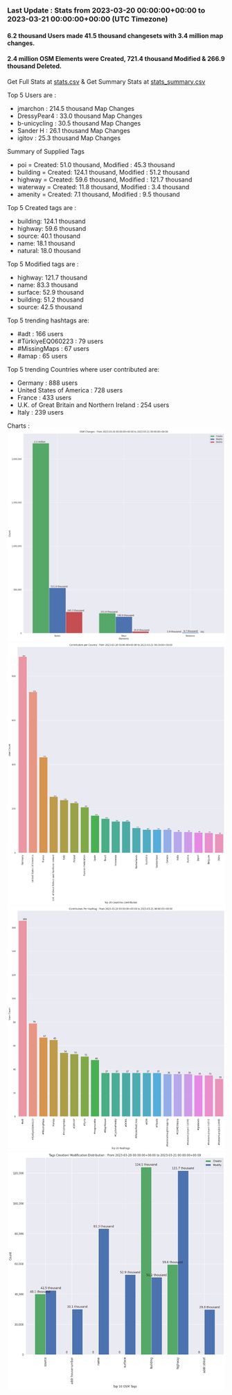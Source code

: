 ### Last Update : Stats from 2023-03-20 00:00:00+00:00 to 2023-03-21 00:00:00+00:00 (UTC Timezone)

#### 6.2 thousand Users made 41.5 thousand changesets with 3.4 million map changes.
#### 2.4 million OSM Elements were Created, 721.4 thousand Modified & 266.9 thousand Deleted.
Get Full Stats at [stats.csv](/stats/Global/Daily/stats.csv)
 & Get Summary Stats at [stats_summary.csv](/stats/Global/Daily/stats_summary.csv)

Top 5 Users are : 
- jmarchon : 214.5 thousand Map Changes
- DressyPear4 : 33.0 thousand Map Changes
- b-unicycling : 30.5 thousand Map Changes
- Sander H : 26.1 thousand Map Changes
- igitov : 25.3 thousand Map Changes

Summary of Supplied Tags
- poi = Created: 51.0 thousand, Modified : 45.3 thousand
- building = Created: 124.1 thousand, Modified : 51.2 thousand
- highway = Created: 59.6 thousand, Modified : 121.7 thousand
- waterway = Created: 11.8 thousand, Modified : 3.4 thousand
- amenity = Created: 7.1 thousand, Modified : 9.5 thousand


Top 5 Created tags are :
- building: 124.1 thousand
- highway: 59.6 thousand
- source: 40.1 thousand
- name: 18.1 thousand
- natural: 18.0 thousand


Top 5 Modified tags are :
- highway: 121.7 thousand
- name: 83.3 thousand
- surface: 52.9 thousand
- building: 51.2 thousand
- source: 42.5 thousand


Top 5 trending hashtags are:
- #adt : 166 users
- #TürkiyeEQ060223 : 79 users
- #MissingMaps : 67 users
- #amap : 65 users


Top 5 trending Countries where user contributed are:
- Germany : 888 users
- United States of America : 728 users
- France : 433 users
- U.K. of Great Britain and Northern Ireland : 254 users
- Italy : 239 users


 Charts : 
![Alt text](./stats_osm_changes.png) 
![Alt text](./stats_users_per_country.png) 
![Alt text](./stats_users_per_hashtag.png) 
![Alt text](./stats_tags.png) 
